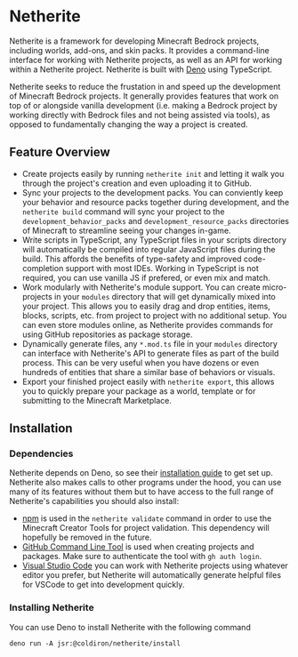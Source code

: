 # Netherite
Netherite is a framework for developing Minecraft Bedrock projects, including worlds, add-ons, and skin packs. It provides a command-line interface for working with Netherite projects, as well as an API for working within a Netherite project. Netherite is built with [Deno](https://github.com/denoland/deno) using TypeScript.

Netherite seeks to reduce the frustation in and speed up the development of Minecraft Bedrock projects. It generally provides features that work on top of or alongside vanilla development (i.e. making a Bedrock project by working directly with Bedrock files and not being assisted via tools), as opposed to fundamentally changing the way a project is created.

## Feature Overview
- Create projects easily by running `netherite init` and letting it walk you through the project's creation and even uploading it to GitHub.
- Sync your projects to the development packs. You can conviently keep your behavior and resource packs together during development, and the `netherite build` command will sync your project to the `development_behavior_packs` and `development_resource_packs` directories of Minecraft to streamline seeing your changes in-game.
- Write scripts in TypeScript, any TypeScript files in your scripts directory will automatically be compiled into regular JavaScript files during the build. This affords the benefits of type-safety and improved code-completion support with most IDEs. Working in TypeScript is not required, you can use vanilla JS if prefered, or even mix and match.
- Work modularly with Netherite's module support. You can create micro-projects in your `modules` directory that will get dynamically mixed into your project. This allows you to easily drag and drop entities, items, blocks, scripts, etc. from project to project with no additional setup. You can even store modules online, as Netherite provides commands for using GitHub repositories as package storage.
- Dynamically generate files, any `*.mod.ts` file in your `modules` directory can interface with Netherite's API to generate files as part of the build process. This can be very useful when you have dozens or even hundreds of entities that share a similar base of behaviors or visuals.
- Export your finished project easily with `netherite export`, this allows you to quickly prepare your package as a world, template or for submitting to the Minecraft Marketplace.

## Installation

### Dependencies
Netherite depends on Deno, so see their [installation guide](https://github.com/denoland/deno?tab=readme-ov-file#installation) to get set up. Netherite also makes calls to other programs under the hood, you can use many of its features without them but to have access to the full range of Netherite's capabilities you should also install:
- [npm](https://docs.npmjs.com/downloading-and-installing-node-js-and-npm) is used in the `netherite validate` command in order to use the Minecraft Creator Tools for project validation. This dependency will hopefully be removed in the future.
- [GitHub Command Line Tool](https://cli.github.com/) is used when creating projects and packages. Make sure to authenticate the tool with `gh auth login`.
- [Visual Studio Code](https://code.visualstudio.com/download) you can work with Netherite projects using whatever editor you prefer, but Netherite will automatically generate helpful files for VSCode to get into development quickly.

### Installing Netherite
You can use Deno to install Netherite with the following command
```
deno run -A jsr:@coldiron/netherite/install
```
